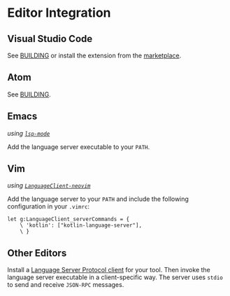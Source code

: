 # Editor Integration

## Visual Studio Code
See [BUILDING](../BUILDING.md#vscode-extension) or install the extension from the [marketplace](https://marketplace.visualstudio.com/items?itemName=fwcd.kotlin).

## Atom
See [BUILDING](../BUILDING.md#atom-plugin).

## Emacs
_using [`lsp-mode`](https://github.com/emacs-lsp/lsp-mode)_

Add the language server executable to your `PATH`.

## Vim
_using [`LanguageClient-neovim`](https://github.com/autozimu/LanguageClient-neovim)_

Add the language server to your `PATH` and include the following configuration in your `.vimrc`:

```vim
let g:LanguageClient_serverCommands = {
    \ 'kotlin': ["kotlin-language-server"],
    \ }
```

## Other Editors
Install a [Language Server Protocol client](https://microsoft.github.io/language-server-protocol/implementors/tools/) for your tool. Then invoke the language server executable in a client-specific way. The server uses `stdio` to send and receive `JSON-RPC` messages.
